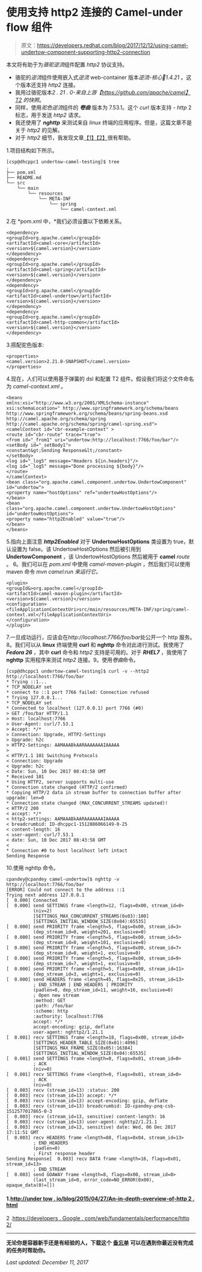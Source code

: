 # 使用支持 http2 连接的 Camel-under flow 组件

> 原文：<https://developers.redhat.com/blog/2017/12/12/using-camel-undertow-component-supporting-http2-connection>

本文将有助于为*骆驼逆流*组件配置 *http2* 协议支持。

*   骆驼的*逆流*组件使用嵌入式*逆流* web-container 版本*逆流-核心:jar:1.4.21* 。这个版本还支持 *http2* 连接。
*   我用过骆驼版本*2 . 21 . 0-来自上游【https://github.com/apache/camel】T2 的快照*。
*   同样，使用*驼色逆流*组件的 ***卷曲*** 版本为 7.53.1。这个 *curl* 版本支持 *- http* 2 标志，用于发送 *http2* 请求。
*   我还使用了 ***nghttp*** 来测试来自 *linux* 终端的应用程序。但是，这篇文章不是关于 *http2* 的见解。
*   对于 *http2* 细节，我发现文章[【1】](http://undertow.io/blog/2015/04/27/An-in-depth-overview-of-HTTP2.html)[【2】](https://developers.google.com/web/fundamentals/performance/http2/)很有帮助。

1.项目结构如下所示。

```
[csp@dhcppc1 undertow-camel-testing]$ tree
.
├── pom.xml
├── README.md
└── src
    └── main
        └── resources
            └── META-INF
                └── spring
                    └── camel-context.xml
```

2.在 *pom.xml 中，*我们必须设置以下依赖关系。

```
<dependency>
<groupId>org.apache.camel</groupId>
<artifactId>camel-core</artifactId>
<version>${camel.version}</version>
</dependency>
<dependency>
<groupId>org.apache.camel</groupId>
<artifactId>camel-spring</artifactId>
<version>${camel.version}</version>
</dependency>
<dependency>
<groupId>org.apache.camel</groupId>
<artifactId>camel-undertow</artifactId>
<version>${camel.version}</version>
</dependency>
<dependency>
<groupId>org.apache.camel</groupId>
<artifactId>camel-http-common</artifactId>
<version>${camel.version}</version>
</dependency>
```

3.搭配驼色版本:

```
<properties>
<camel.version>2.21.0-SNAPSHOT</camel.version>
</properties>
```

4.现在，人们可以使用基于弹簧的 dsl 和配置 T2 组件。假设我们将这个文件命名为 *camel-context.xml* 。

```
<beans 
xmlns:xsi="http://www.w3.org/2001/XMLSchema-instance" xsi:schemaLocation=" http://www.springframework.org/schema/beans http://www.springframework.org/schema/beans/spring-beans.xsd http://camel.apache.org/schema/spring http://camel.apache.org/schema/spring/camel-spring.xsd">
<camelContext id="cbr-example-context" >
<route id="cbr-route" trace="true">
<from id="_from1" uri="undertow:http://localhost:7766/foo/bar"/>
<setBody id="_setBody1">
<constant&gt;Sending Response&lt;/constant>
</setBody>
<log id="_log5" message="Headers ${in.headers}"/>
<log id="_log5" message="Done processing ${body}"/>
</route>
</camelContext>
<bean class="org.apache.camel.component.undertow.UndertowComponent" id="undertow">
<property name="hostOptions" ref="undertowHostOptions"/>
</bean>
<bean
class="org.apache.camel.component.undertow.UndertowHostOptions" id="undertowHostOptions">
<property name="http2Enabled" value="true"/>
</bean>
</beans>
```

5.指向上面注意 ***http2Enabled*** 对于 **UndertowHostOptions** 类设置为 true，默认设置为 false。该 UndertowHostOptions 然后被引用到 **UndertowComponent** ，该 UndertowHostOptions 然后被用于 **camel** *route* 。
6。我们可以在 *pom.xml* 中使用 *camel-maven-plugin* ，然后我们可以使用 maven 命令 *mvn camel:run 来运行它。*

```
<plugin>
<groupId&>org.apache.camel</groupId>
<artifactId>camel-maven-plugin</artifactId>
<version>${camel.version}</version>
<configuration>
<fileApplicationContextUri>src/main/resources/META-INF/spring/camel-context.xml</fileApplicationContextUri>
</configuration>
</plugin>
```

7.一旦成功运行，应该会在*http://localhost:7766/foo/bar*处公开一个 http 服务。
8。我们可以从 **linux** 终端使用 **curl** 和 **nghttp** 命令对此进行测试。我使用了 ***Fedora 26*** ，其中 **curl** 命令和 *http2* 支持是可用的。对于 ***RHEL7*** ，我使用了 **nghttp** 实用程序来测试 *http2* 连接。9。使用*卷曲*命令。

```
[csp@dhcppc1 undertow-camel-testing]$ curl -v --http2 http://localhost:7766/foo/bar
* Trying ::1...
* TCP_NODELAY set
* connect to ::1 port 7766 failed: Connection refused
* Trying 127.0.0.1...
* TCP_NODELAY set
* Connected to localhost (127.0.0.1) port 7766 (#0)
> GET /foo/bar HTTP/1.1
> Host: localhost:7766
> User-Agent: curl/7.53.1
> Accept: */*
> Connection: Upgrade, HTTP2-Settings
> Upgrade: h2c
> HTTP2-Settings: AAMAAABkAARAAAAAAAIAAAAA
> 
< HTTP/1.1 101 Switching Protocols
< Connection: Upgrade
< Upgrade: h2c
< Date: Sun, 10 Dec 2017 08:43:58 GMT
* Received 101
* Using HTTP2, server supports multi-use
* Connection state changed (HTTP/2 confirmed)
* Copying HTTP/2 data in stream buffer to connection buffer after upgrade: len=0
* Connection state changed (MAX_CONCURRENT_STREAMS updated)!
< HTTP/2 200 
< accept: */*
< http2-settings: AAMAAABkAARAAAAAAAIAAAAA
< breadcrumbid: ID-dhcppc1-1512886066149-0-25
< content-length: 16
< user-agent: curl/7.53.1
< date: Sun, 10 Dec 2017 08:43:58 GMT
< 
* Connection #0 to host localhost left intact
Sending Response
```

10.使用 nghttp 命令。

```
cpandey@cpandey camel-undertow]$ nghttp -v http://localhost:7766/foo/bar
[ERROR] Could not connect to the address ::1
Trying next address 127.0.0.1
[  0.000] Connected
[  0.000] send SETTINGS frame <length=12, flags=0x00, stream_id=0>
          (niv=2)
          [SETTINGS_MAX_CONCURRENT_STREAMS(0x03):100]
          [SETTINGS_INITIAL_WINDOW_SIZE(0x04):65535]
[  0.000] send PRIORITY frame <length=5, flags=0x00, stream_id=3>
          (dep_stream_id=0, weight=201, exclusive=0)
[  0.000] send PRIORITY frame <length=5, flags=0x00, stream_id=5>
          (dep_stream_id=0, weight=101, exclusive=0)
[  0.000] send PRIORITY frame <length=5, flags=0x00, stream_id=7>
          (dep_stream_id=0, weight=1, exclusive=0)
[  0.000] send PRIORITY frame <length=5, flags=0x00, stream_id=9>
          (dep_stream_id=7, weight=1, exclusive=0)
[  0.000] send PRIORITY frame <length=5, flags=0x00, stream_id=11>
          (dep_stream_id=3, weight=1, exclusive=0)
[  0.000] send HEADERS frame <length=45, flags=0x25, stream_id=13>
          ; END_STREAM | END_HEADERS | PRIORITY
          (padlen=0, dep_stream_id=11, weight=16, exclusive=0)
          ; Open new stream
          :method: GET
          :path: /foo/bar
          :scheme: http
          :authority: localhost:7766
          accept: */*
          accept-encoding: gzip, deflate
          user-agent: nghttp2/1.21.1
[  0.001] recv SETTINGS frame <length=18, flags=0x00, stream_id=0>
          [SETTINGS_HEADER_TABLE_SIZE(0x01):4096]
          [SETTINGS_MAX_FRAME_SIZE(0x05):16384]
          [SETTINGS_INITIAL_WINDOW_SIZE(0x04):65535]
[  0.001] send SETTINGS frame <length=0, flags=0x01, stream_id=0>
          ; ACK
          (niv=0)
[  0.001] recv SETTINGS frame <length=0, flags=0x01, stream_id=0>
          ; ACK
          (niv=0)
[  0.003] recv (stream_id=13) :status: 200
[  0.003] recv (stream_id=13) accept: */*
[  0.003] recv (stream_id=13) accept-encoding: gzip, deflate
[  0.003] recv (stream_id=13) breadcrumbid: ID-cpandey-pnq-csb-1512577017865-0-3
[  0.003] recv (stream_id=13, sensitive) content-length: 16
[  0.003] recv (stream_id=13) user-agent: nghttp2/1.21.1
[  0.003] recv (stream_id=13, sensitive) date: Wed, 06 Dec 2017 17:11:51 GMT
[  0.003] recv HEADERS frame <length=88, flags=0x04, stream_id=13>
          ; END_HEADERS
          (padlen=0)
          ; First response header
Sending Response[  0.003] recv DATA frame <length=16, flags=0x01, stream_id=13>
          ; END_STREAM
[  0.003] send GOAWAY frame <length=8, flags=0x00, stream_id=0>
          (last_stream_id=0, error_code=NO_ERROR(0x00), opaque_data(0)=[])
```

#### 1.[http://under tow . io/blog/2015/04/27/An-in-depth-overview-of-http 2 . html](http://undertow.io/blog/2015/04/27/An-in-depth-overview-of-HTTP2.html)
2 .[https://developers . Google . com/web/fundamentals/performance/http 2/](https://developers.google.com/web/fundamentals/performance/http2/)

* * *

**无论你是容器新手还是有经验的人，下载这个** [**备忘单**](https://developers.redhat.com/promotions/docker-cheatsheet/) **可以在遇到你最近没有完成的任务时帮助你。**

*Last updated: December 11, 2017*